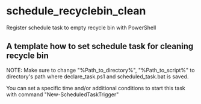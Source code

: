 # schedule_recyclebin_clean
Register schedule task to empty recycle bin with PowerShell
<h2>A template how to set schedule task for cleaning recycle bin</h2>

<p>NOTE: Make sure to change "%Path_to_directory%", "%Path_to_script%" to directory's path where declare_task.ps1 and scheduled_task.bat is saved.</p>

You can set a specific time and/or additional conditions to start this task with command "New-ScheduledTaskTrigger"
